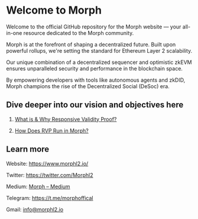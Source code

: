 # Welcome to Morph 

Welcome to the official GitHub repository for the Morph website — your all-in-one resource dedicated to the Morph community.

Morph is at the forefront of shaping a decentralized future. Built upon powerful rollups, we're setting the standard for Ethereum Layer 2 scalability. 

Our unique combination of a decentralized sequencer and optimistic zkEVM ensures unparalleled security and performance in the blockchain space. 

By empowering developers with tools like autonomous agents and zkDID, Morph champions the rise of the Decentralized Social (DeSoc) era.

## Dive deeper into our vision and objectives here

1. [What is & Why Responsive Validity Proof?](https://docs.morphl2.io/docs/how-morph-works/responsive-validity-proof/why-rvp)


2. [How Does RVP Run in Morph?](https://medium.com/@Morphism_xyz/how-does-rvp-run-in-morph-6025233a21cc)

## Learn more

Website: https://www.morphl2.io/

Twitter: https://twitter.com/Morphl2

Medium: [Morph – Medium](https://medium.com/@Morphism_xyz)

Telegram: https://t.me/morphoffical

Gmail: info@morphl2.io
